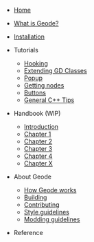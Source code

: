 
 * [Home](/)
 * [What is Geode?](/docs/info/whatisgeode.md)
 * [Installation](/docs/info/installation.md)

 * Tutorials
 
   * [Hooking](/docs/tutorials/modify.md)
   * [Extending GD Classes](/docs/tutorials/fields.md)
   * [Popup](/docs/tutorials/popup.md)
   * [Getting nodes](/docs/tutorials/nodetree.md)
   * [Buttons](/docs/tutorials/buttons.md)
   * [General C++ Tips](/docs/tutorials/cpp.md)

 * Handbook (WIP)

   * [Introduction](/docs/handbook/chap0.md)
   * [Chapter 1](/docs/handbook/chap1.md)
   * [Chapter 2](/docs/handbook/chap2.md)
   * [Chapter 3](/docs/handbook/chap3.md)
   * [Chapter 4](/docs/handbook/chap4.md)
   * [Chapter X](/docs/handbook/chapasm.md)

 * About Geode

   * [How Geode works](/docs/source/howitworks.md)
   * [Building](/docs/source/building.md)
   * [Contributing](/docs/source/contributing.md)
   * [Style guidelines](/docs/source/styling.md)
   * [Modding guidelines](/docs/source/guidelines.md)

 * Reference
